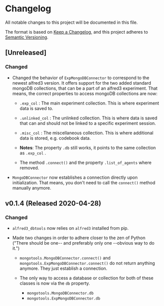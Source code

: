 # Changelog

All notable changes to this project will be documented in this file.

The format is based on [Keep a Changelog](https://keepachangelog.com/en/1.0.0/), 
and this project adheres to [Semantic Versioning](https://semver.org/spec/v2.0.0.html).

## [Unreleased]

### Changed

* Changed the behavior of `ExpMongoDBConnector` to correspond to the newest alfred3 version. It offers support for the two added standard mongoDB collections, that can be a part of an alfred3 experiment. That means, the correct properties to access mongoDB collections are now:

    - `.exp_col` : The main experiment collection. This is where experiment data is saved to.
    - `.unlinked_col` : The unlinked collection. This is where data is saved that can and should not be linked to a specific experiment session.
    - `.misc_col` : The miscellaneous collection. This is where additional data is stored, e.g. codebook data.

    - **Notes**: The property `.db` still works, it points to the same collection as `.exp_col` .
    - The method `.connect()` and the property `.list_of_agents` where removed.

* `MongoDBConnector` now establishes a connection directly upon initialization. That means, you don't need to call the `connect()` method manually anymore.

## v0.1.4 (Released 2020-04-28)

### Changed

* `alfred3_dbtools` now relies on `alfred3` installed from pip.

* Made two changes in order to adhere closer to the zen of Python ("There should be one-- and preferably only one --obvious way to do it.")
    - `mongotools.MongoDBConnector.connect()` and `mongotools.ExpMongoDBConnector.connect()` do not return anything anymore. They just establish a connection.

    - The only way to access a database or collection for both of these classes is now via the `db` property.
        - `mongotools.MongoDBConnector.db`
        - `mongotools.ExpMongoDBConnector.db`
